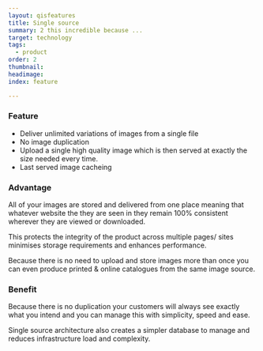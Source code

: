 ```yaml
---
layout: qisfeatures
title: Single source
summary: 2 this incredible because ...
target: technology
tags:
  - product
order: 2
thumbnail:
headimage:
index: feature

---
```


### Feature ###

+ Deliver unlimited variations of images from a single file
+ No image duplication
+ Upload a single high quality image which is then served at exactly the size needed every time.  
+ Last served image cacheing

### Advantage ###

All of your images are stored and delivered from one place meaning that whatever website the they are seen in they remain 100% consistent wherever they are viewed or downloaded.

This protects the integrity of the product across multiple pages/ sites minimises storage requirements and enhances performance.

Because there is no need to upload and store images more than once you can even produce printed & online catalogues from the same image source.

### Benefit ###

Because there is no duplication your customers will always see exactly what you intend and you can manage this with simplicity, speed and ease.

Single source architecture also creates a simpler database to manage and reduces infrastructure load and complexity.
